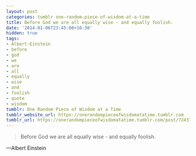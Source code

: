 ```yaml
---
layout: post
categories: tumblr one-random-piece-of-wisdom-at-a-time
title: Before God we are all equally wise - and equally foolish.
date: '2014-01-06T23:45:00+10:30'
hidden: true
tags:
- Albert-Einstein
- before
- god
- we
- are
- all
- equally
- wise
- and
- foolish
- quote
- wisdom
tumblr: One Random Piece of Wisdom at a Time
tumblr_website_url: https://onerandompieceofwisdomatatime.tumblr.com
tumblr_url: https://onerandompieceofwisdomatatime.tumblr.com/post/72437340839/before-god-we-are-all-equally-wise-and-equally
---
```

> Before God we are all equally wise - and equally foolish.

—Albert Einstein
